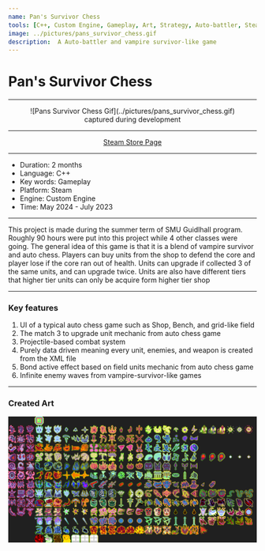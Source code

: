 ```yaml
---
name: Pan's Survivor Chess
tools: [C++, Custom Engine, Gameplay, Art, Strategy, Auto-battler, Steam]
image: ../pictures/pans_survivor_chess.gif
description:  A Auto-battler and vampire survivor-like game
---
```


# Pan's Survivor Chess

***

<span style="display:block;text-align:center">
![Pans Survivor Chess Gif](../pictures/pans_survivor_chess.gif)
</span>
<span style="display:block;text-align:center">
captured during development
</span>

***

<div style="text-align: center;">
    <p><a href="https://store.steampowered.com/app/2484610/">Steam Store Page</a></p>
</div>

***

- Duration:             2 months
- Language:             C++
- Key words:            Gameplay
- Platform:             Steam
- Engine:               Custom Engine
- Time:                 May 2024 - July 2023

***

This project is made during the summer term of SMU Guidlhall program. Roughly 90 hours were put into this project while 4 other classes were going. The general idea of this game is that it is a blend of vampire survivor and auto chess. Players can buy units from the shop to defend the core and player lose if the core ran out of health. Units can upgrade if collected 3 of the same units, and can upgrade twice. Units are also have different tiers that higher tier units can only be acquire form higher tier shop

***

### Key features

1. UI of a typical auto chess game such as Shop, Bench, and grid-like field
2. The match 3 to upgrade unit mechanic from auto chess game
3. Projectile-based combat system 
4. Purely data driven meaning every unit, enemies, and weapon is created from the XML file
5. Bond active effect based on field units mechanic from auto chess game
6. Infinite enemy waves from vampire-survivor-like games

***

### Created Art

![Pans Survivor Chess Sprite Sheet](../pictures/pans_survivor_chess_sprite.png)
